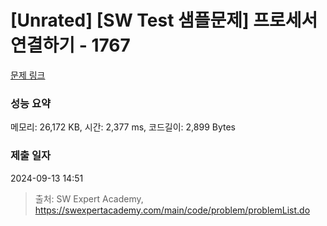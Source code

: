 # [Unrated] [SW Test 샘플문제] 프로세서 연결하기 - 1767 

[문제 링크](https://swexpertacademy.com/main/code/problem/problemDetail.do?contestProbId=AV4suNtaXFEDFAUf) 

### 성능 요약

메모리: 26,172 KB, 시간: 2,377 ms, 코드길이: 2,899 Bytes

### 제출 일자

2024-09-13 14:51



> 출처: SW Expert Academy, https://swexpertacademy.com/main/code/problem/problemList.do